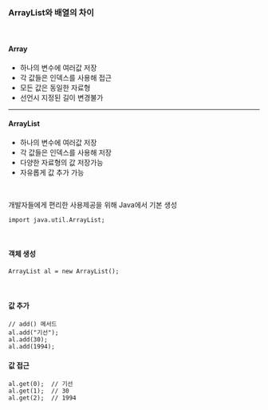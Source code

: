 ### ArrayList와 배열의 차이

<Br>

#### Array
- 하나의 변수에 여러값 저장
- 각 값들은 인덱스를 사용해 접근
- 모든 값은 동일한 자료형 
- 선언시 지정된 길이 변경불가

---

#### ArrayList
- 하나의 변수에 여러값 저장 
- 각 값들은 인덱스를 사용해 저장 
- 다양한 자료형의 값 저장가능 
- 자유롭게 값 추가 가능

<br>

개발자들에게 편리한 사용제공을 위해 Java에서 기본 생성
 
    import java.util.ArrayList;

<Br>

#### 객체 생성
    ArrayList al = new ArrayList();
<br>
    
#### 값 추가
    // add() 메서드
    al.add("기선");
    al.add(30);
    al.add(1994);

#### 값 접근

    al.get(0);  // 기선
    al.get(1);  // 30
    al.get(2);  // 1994